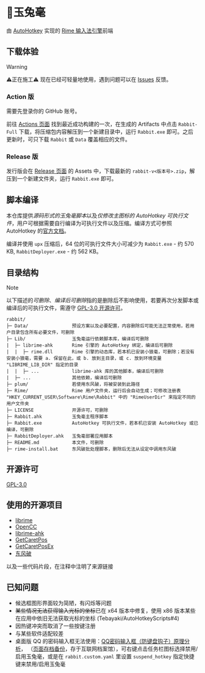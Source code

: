 # 🐇️玉兔毫

由 [AutoHotkey](https://www.autohotkey.com/) 实现的 [Rime 输入法引擎](https://github.com/rime/librime)前端

## 下载体验

> [!WARNING]
> ⚠️正在施工⚠️
> 现在已经可轻量地使用，遇到问题可以在 [Issues](https://github.com/amorphobia/rime-jiandao/issues/new/choose) 反馈。

### Action 版

需要先登录你的 GitHub 账号。

前往 [Actions 页面](https://github.com/amorphobia/rabbit/actions) 找到最近成功构建的一次，在生成的 Artifacts 中点击 `Rabbit-Full` 下载，将压缩包内容解压到一个新建目录中，运行 `Rabbit.exe` 即可。之后更新时，可只下载 `Rabbit` 或 `Data` 覆盖相应的文件。

### Release 版

发行版会在 [Release 页面](https://github.com/amorphobia/rabbit/releases) 的 Assets 中，下载最新的 `rabbit-v<版本号>.zip`，解压到一个新建文件夹，运行 `Rabbit.exe` 即可。

## 脚本编译

本仓库提供*源码形式的玉兔毫脚本*以及*仅修改主图标的 AutoHotkey 可执行文件*，用户可根据需要自行编译为可执行文件以及压缩。编译方式可参照 AutoHotkey 的[官方文档](https://www.autohotkey.com/docs/v2/Scripts.htm#ahk2exe)。

编译并使用 `upx` 压缩后，64 位的可执行文件大小可减少为 `Rabbit.exe` - 约 570 KB, `RabbitDeployer.exe` - 约 562 KB。

## 目录结构

> [!NOTE]
> 以下描述的*可删除*、*编译后可删除*指的是删除后不影响使用，若要再次分发脚本或编译后的可执行文件，需遵守 [GPL-3.0 开源许可](LICENSE)。

```
rabbit/
├─ Data/                预设方案以及必要配置，内容删除后可能无法正常使用，若用户目录包含所有必要文件，可删除
├─ Lib/                 玉兔毫运行依赖脚本库，编译后可删除
|  ├─ librime-ahk       Rime 引擎的 AutoHotkey 绑定，编译后可删除
|  |  ├─ rime.dll       Rime 引擎的动态库，若本机已安装小狼毫，可删除；若没有安装小狼毫，需要 a. 保留在此，或 b. 放到主目录，或 c. 放到环境变量 "LIBRIME_LIB_DIR" 指定的目录
|  |  ├─ ...            librime-ahk 库的其他脚本，编译后可删除
|  ├─ ...               其他依赖，编译后可删除
├─ plum/                若使用东风破，将被安装到此路径
├─ Rime/                Rime 用户文件夹，运行后会自动生成；可修改注册表 "HKEY_CURRENT_USER\Software\Rime\Rabbit" 中的 "RimeUserDir" 来指定不同的用户文件夹
├─ LICENSE              开源许可，可删除
├─ Rabbit.ahk           玉兔毫主程序脚本
├─ Rabbit.exe           AutoHotkey 可执行文件，若本机已安装 AutoHotkey 或已编译，可删除
├─ RabbitDeployer.ahk   玉兔毫部署应用脚本
├─ README.md            本文件，可删除
├─ rime-install.bat     东风破批处理脚本，删除后无法从设定中调用东风破
```

## 开源许可

[GPL-3.0](LICENSE)

## 使用的开源项目

- [librime](https://github.com/rime/librime)
- [OpenCC](https://github.com/BYVoid/OpenCC)
- [librime-ahk](https://github.com/amorphobia/librime-ahk)
- [GetCaretPos](https://github.com/Descolada/AHK-v2-libraries)
- [GetCaretPosEx](https://github.com/Tebayaki/AutoHotkeyScripts/tree/main/lib/GetCaretPosEx)
- [东风破](https://github.com/rime/plum)

以及一些代码片段，在注释中注明了来源链接

## 已知问题

- 候选框图形界面较为简陋，有闪烁等问题
- ~~某些情况无法获得输入光标的坐标~~已在 x64 版本中修复，使用 x86 版本某些在应用中依旧无法获取光标的坐标 (Tebayaki/AutoHotkeyScripts#4)
- 因热键冲突而取消了一些按键注册
- 与某些软件适配较差
- 桌面版 QQ 的密码输入框无法使用：[QQ密码输入框（防键盘钩子）原理分析](https://blog.csdn.net/muyedongfeng/article/details/49308993)，
（[页面存档备份](https://web.archive.org/web/20240907052640/https://blog.csdn.net/muyedongfeng/article/details/49308993)，存于互联网档案馆），可右键点击任务栏图标选择禁用/启用玉兔毫，或是在 `rabbit.custom.yaml` 里设置 `suspend_hotkey` 指定快捷键来禁用/启用玉兔毫
